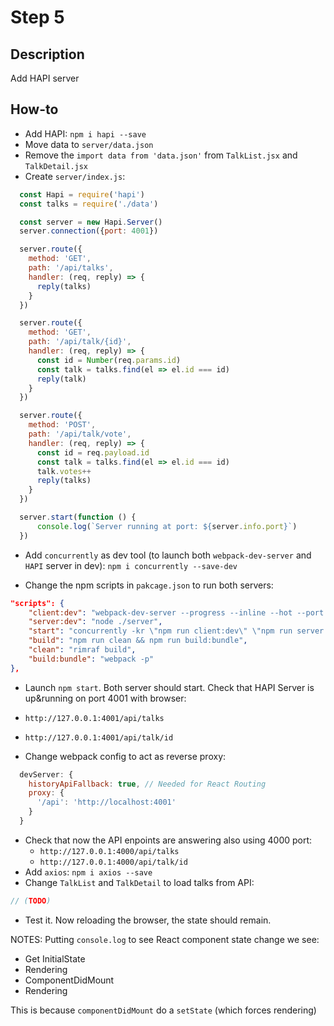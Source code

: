 # Step 5

## Description
Add HAPI server

## How-to

- Add HAPI: `npm i hapi --save`
- Move data to `server/data.json`
- Remove the `import data from 'data.json'` from `TalkList.jsx` and `TalkDetail.jsx`
- Create `server/index.js`:

``` javascript
  const Hapi = require('hapi')
  const talks = require('./data')

  const server = new Hapi.Server()
  server.connection({port: 4001})

  server.route({
    method: 'GET',
    path: '/api/talks',
    handler: (req, reply) => {
      reply(talks)
    }
  })

  server.route({
    method: 'GET',
    path: '/api/talk/{id}',
    handler: (req, reply) => {
      const id = Number(req.params.id)
      const talk = talks.find(el => el.id === id)
      reply(talk)
    }
  })

  server.route({
    method: 'POST',
    path: '/api/talk/vote',
    handler: (req, reply) => {
      const id = req.payload.id
      const talk = talks.find(el => el.id === id)
      talk.votes++
      reply(talks)
    }
  })

  server.start(function () {
      console.log(`Server running at port: ${server.info.port}`)
  })


```
- Add `concurrently` as dev tool (to launch both `webpack-dev-server` and `HAPI` server in dev):
`npm i concurrently --save-dev`

- Change the npm scripts in `pakcage.json` to run both servers:
``` json
"scripts": {
    "client:dev": "webpack-dev-server --progress --inline --hot --port 4000",
    "server:dev": "node ./server",
    "start": "concurrently -kr \"npm run client:dev\" \"npm run server:dev\"",
    "build": "npm run clean && npm run build:bundle",
    "clean": "rimraf build",
    "build:bundle": "webpack -p"
},
```
- Launch `npm start`. Both server should start. Check that HAPI Server is up&running
on port 4001 with browser:
- `http://127.0.0.1:4001/api/talks`
- `http://127.0.0.1:4001/api/talk/id`

- Change webpack config to act as reverse proxy:
``` javascript
  devServer: {
    historyApiFallback: true, // Needed for React Routing
    proxy: {
      '/api': 'http://localhost:4001'
    }
  }
```
- Check that now the API enpoints are answering also using 4000 port:
  - `http://127.0.0.1:4000/api/talks`
  - `http://127.0.0.1:4000/api/talk/id`
- Add `axios`: `npm i axios --save`
- Change `TalkList` and `TalkDetail` to load talks from API:
``` javascript
// (TODO)
```
- Test it. Now reloading the browser, the state should remain.

NOTES:
Putting `console.log` to see React component state change we see:
- Get InitialState
- Rendering
- ComponentDidMount
- Rendering

This is because `componentDidMount` do a `setState` (which forces rendering)
